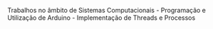 Trabalhos no âmbito de Sistemas Computacionais - Programação e Utilização de Arduino - Implementação de Threads e Processos

